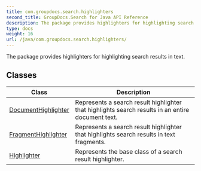 ```yaml
---
title: com.groupdocs.search.highlighters
second_title: GroupDocs.Search for Java API Reference
description: The package provides highlighters for highlighting search results in text.
type: docs
weight: 16
url: /java/com.groupdocs.search.highlighters/
---
```


The package provides highlighters for highlighting search results in text.


## Classes

| Class | Description |
| --- | --- |
| [DocumentHighlighter](../com.groupdocs.search.highlighters/documenthighlighter) | Represents a search result highlighter that highlights search results in an entire document text. |
| [FragmentHighlighter](../com.groupdocs.search.highlighters/fragmenthighlighter) | Represents a search result highlighter that highlights search results in text fragments. |
| [Highlighter](../com.groupdocs.search.highlighters/highlighter) | Represents the base class of a search result highlighter. |
